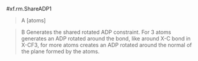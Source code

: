 #xf.rm.ShareADP1

>A [atoms]

>B Generates the shared rotated ADP constraint. For 3 atoms generates an ADP rotated around the bond, like around X-C bond in X-CF3, for more atoms creates an ADP rotated around the normal of the plane formed by the atoms.

